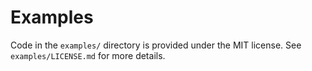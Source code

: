 # Examples

Code in the `examples/` directory is provided under the MIT license. See `examples/LICENSE.md` for more details.